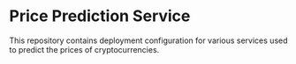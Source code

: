 # Price Prediction Service

This repository contains deployment configuration for various services used to predict
the prices of cryptocurrencies.